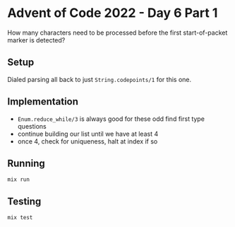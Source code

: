 # Advent of Code 2022 - Day 6 Part 1

How many characters need to be processed before the first start-of-packet marker is detected?

## Setup

Dialed parsing all back to just `String.codepoints/1` for this one.

## Implementation

* `Enum.reduce_while/3` is always good for these odd find first type questions
* continue building our list until we have at least 4
* once 4, check for uniqueness, halt at index if so

## Running

`mix run`

## Testing

`mix test`

